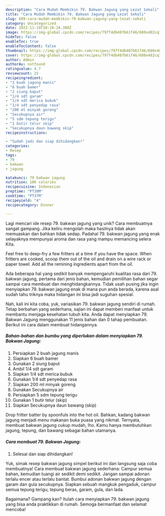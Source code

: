 ```yaml
---
description: "Cara Mudah Membikin 79. Bakwan Jagung yang Lezat Sekali"
title: "Cara Mudah Membikin 79. Bakwan Jagung yang Lezat Sekali"
slug: 609-cara-mudah-membikin-79-bakwan-jagung-yang-lezat-sekali
category: Uncategorized
date: 2022-11-19T10:18:24.380Z
image: https://img-global.cpcdn.com/recipes/797f4db407b61f46/680x482cq70/79-bakwan-jagung-foto-resep-utama.jpg
hideToc: false
enableToc: true
enableTocContent: false
thumbnail: https://img-global.cpcdn.com/recipes/797f4db407b61f46/680x482cq70/79-bakwan-jagung-foto-resep-utama.jpg
cover: https://img-global.cpcdn.com/recipes/797f4db407b61f46/680x482cq70/79-bakwan-jagung-foto-resep-utama.jpg
author: Admin
authorAv: notfound
ratingvalue: 4.7
reviewcount: 25
recipeingredient:
- "2 buah jagung manis"
- "6 buah bamer"
- "2 siung baput"
- "1/4 sdt garam"
- "1/4 sdt merica bubuk"
- "1/4 sdt penyedap rasa"
- "200 ml minyak goreng"
- "Secukupnya air"
- "5 sdm tepung terigu"
- "1 butir telur skip"
- "Secukupnya daun bawang skip"
recipeinstructions:

- "Sudah jadi dan siap dihidangkan!"
categories:
- Resep
tags:
- 79
- bakwan
- jagung

katakunci: 79 bakwan jagung 
nutrition: 186 calories
recipecuisine: Indonesian
preptime: "PT30M"
cooktime: "PT37M"
recipeyield: "4"
recipecategory: Dinner

---
```





Lagi mencari ide resep 79. bakwan jagung yang unik? Cara membuatnya sangat gampang. Jika keliru mengolah maka hasilnya tidak akan memuaskan dan bahkan tidak sedap. Padahal 79. bakwan jagung yang enak selayaknya mempunyai aroma dan rasa yang mampu memancing selera Kita.





Feel free to deep-fry a few fritters at a time if you have the space. When fritters are cooked, scoop them out of the oil and drain on a wire rack or paper towel. Add all the remining ingredients apart from the oil.

Ada beberapa hal yang sedikit banyak mempengaruhi kualitas rasa dari 79. bakwan jagung, pertama dari jenis bahan, kemudian pemilihan bahan segar sampai cara membuat dan menghidangkannya. Tidak usah pusing jika ingin menyiapkan 79. bakwan jagung enak di mana pun anda berada, karena asal sudah tahu triknya maka hidangan ini bisa jadi suguhan spesial.






Nah, kali ini kita coba, yuk, variasikan 79. bakwan jagung sendiri di rumah. Tetap berbahan yang sederhana, sajian ini dapat memberi manfaat untuk membantu menjaga kesehatan tubuh kita. Anda dapat menyiapkan 79. Bakwan Jagung menggunakan 11 jenis bahan dan 0 tahap pembuatan. Berikut ini cara dalam membuat hidangannya.

<!--inarticleads1-->

##### Bahan-bahan dan bumbu yang diperlukan dalam menyiapkan 79. Bakwan Jagung:

1. Persiapkan 2 buah jagung manis
1. Siapkan 6 buah bamer
1. Gunakan 2 siung baput
1. Ambil 1/4 sdt garam
1. Siapkan 1/4 sdt merica bubuk
1. Gunakan 1/4 sdt penyedap rasa
1. Siapkan 200 ml minyak goreng
1. Gunakan Secukupnya air
1. Persiapkan 5 sdm tepung terigu
1. Gunakan 1 butir telur (skip)
1. Siapkan Secukupnya daun bawang (skip)


Drop fritter batter by spoonfuls into the hot oil. Bahkan, kadang bakwan jagung menjadi menu makanan buka puasa yang nikmat. Ternyata, membuat bakwan jagung cukup mudah, lho. Kamu hanya membutuhkan jagung, tepung, dan bawang sebagai bahan utamanya. 

<!--inarticleads2-->

##### Cara membuat 79. Bakwan Jagung:


1. Selesai dan siap dihidangkan!

Yuk, simak resep bakwan jagung simpel berikut ini dan langsung saja coba membuatnya! Cara membuat bakwan jagung sederhana: Campur semua bahan, kemudian tuangi air sedikit demi sedikit. Jangan sampai adonan terlalu encer atau terlalu bantat. Bumbui adonan bakwan jagung dengan garam dan gula secukupnya. Siapkan sebuah mangkuk pengaduk, campur semua tepung terigu, tepung beras, garam, gula, dan lada. 

Bagaimana? Gampang kan? Itulah cara menyiapkan 79. bakwan jagung yang bisa anda praktikkan di rumah. Semoga bermanfaat dan selamat mencoba!
